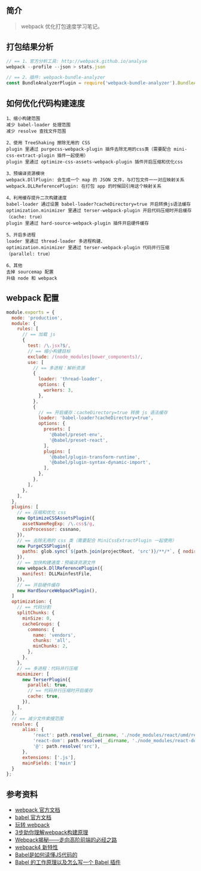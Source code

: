 ## 简介

> webpack 优化打包速度学习笔记。

## 打包结果分析

```js
// == 1、官方分析工具: http://webpack.github.io/analyse
webpack --profile --json > stats.json

// == 2、插件: webpack-bundle-analyzer
const BundleAnalyzerPlugin = require('webpack-bundle-analyzer').BundleAnalyzerPlugin;
```

## 如何优化代码构建速度

```text
1、缩小构建范围
减少 babel-loader 处理范围
减少 resolve 查找文件范围

2、使用 TreeShaking 擦除无用的 CSS
plugin 里通过 purgecss-webpack-plugin 插件去除无用的css类（需要配合 mini-css-extract-plugin 插件一起使用）
plugin 里通过 optimize-css-assets-webpack-plugin 插件开启压缩和优化css

3、预编译资源模块
webpack.DllPlugin: 会生成一个 map 的 JSON 文件，与打包文件一一对应映射关系
webpack.DLLReferencePlugin: 在打包 app 的时候回引用这个映射关系

4、利用缓存提升二次构建速度
babel-loader 通过设置 babel-loader?cacheDirectory=true 开启转换js语法缓存
optimization.minimizer 里通过 terser-webpack-plugin 开启代码压缩时开启缓存（cache: true）
plugin 里通过 hard-source-webpack-plugin 插件开启硬件缓存

5、开启多进程
loader 里通过 thread-loader 多进程构建、
optimization.minimizer 里通过 terser-webpack-plugin 代码并行压缩（parallel: true）

6、其他
去掉 sourcemap 配置
升级 node 和 webpack
```

## webpack 配置

```js
module.exports = {
  mode: 'production',
  module: {
    rules: [
      // == 加载 js
      {
        test: /\.jsx?$/,
        // == 缩小构建目标
        exclude: /(node_modules|bower_components)/,
        use: [
          // == 多进程：解析资源
          {
            loader: 'thread-loader',
            options: {
              workers: 3,
            },
          },
          {
            // == 开启缓存：cacheDirectory=true 转换 js 语法缓存
            loader: 'babel-loader?cacheDirectory=true',
            options: {
              presets: [
                '@babel/preset-env',
                '@babel/preset-react',
              ],
              plugins: [
                '@babel/plugin-transform-runtime',
                '@babel/plugin-syntax-dynamic-import',
              ],
            },
          },
        ],
      },
    ],
  },
  plugins: [
    // == 压缩和优化 css
    new OptimizeCSSAssetsPlugin({
      assetNameRegExp: /\.css$/g,
      cssProcessor: cssnano,
    }),
    // == 去除无用的 css 类（需要配合 MiniCssExtractPlugin 一起使用）
    new PurgeCSSPlugin({
      paths: glob.sync(`${path.join(projectRoot, 'src')}/**/*`, { nodir: true }),
    }),
    // == 加快构建速度：预编译资源文件
    new webpack.DllReferencePlugin({
      manifest: DLLMainfestFile,
    }),
    // == 开启硬件缓存
    new HardSourceWebpackPlugin(),
  ]
  optimization: {
    // == 代码分割
    splitChunks: {
      minSize: 0,
      cacheGroups: {
        commons: {
          name: 'vendors',
          chunks: 'all',
          minChunks: 2,
        },
      },
    },
    // == 多进程：代码并行压缩
    minimizer: [
      new TerserPlugin({
        parallel: true,
        // == 代码并行压缩时开启缓存
        cache: true,
      }),
    ],
  },
  // == 减少文件索搜范围
  resolve: {
      alias: {
          'react': path.resolve(__dirname, './node_modules/react/umd/react.production.min.js'),
          'react-dom': path.resolve(__dirname, './node_modules/react-dom/umd/react-dom.production.min.js'),
          '@': path.resolve('src'),
      },
      extensions: ['.js'],
      mainFields: ['main']
  }
};
```

## 参考资料

- [webpack 官方文档](https://webpack.js.org/)
- [babel 官方文档](https://babeljs.io/)
- [玩转 webpack](https://time.geekbang.org/course/intro/100028901)
- [3步助你理解webpack构建原理](https://learn.kaikeba.com/catalog/211875)
- [Webpack揭秘——走向高阶前端的必经之路 ](https://juejin.im/post/6844903685407916039)
- [webpack4 新特性](https://lz5z.com/webpack4-new/)
- [Babel是如何读懂JS代码的](https://zhuanlan.zhihu.com/p/27289600)
- [Babel 的工作原理以及怎么写一个 Babel 插件](https://cloud.tencent.com/developer/article/1520124)
